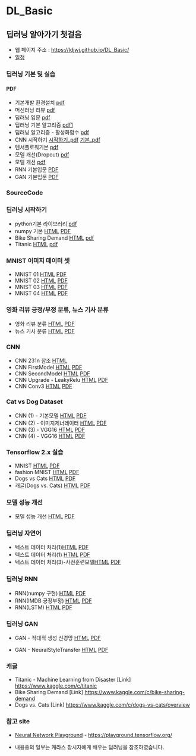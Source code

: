 # DL_Basic
 

##  딥러닝 알아가기 첫걸음
 * 웹 페이지 주소 : https://ldjwj.github.io/DL_Basic/
 * [일정](https://ldjwj.github.io/DL_Basic/plan20201221.png)
 
### 딥러닝 기본 및 실습
#### PDF
 * 기본개발 환경설치 [pdf](https://ldjwj.github.io/DL_Basic/part04_01_dl_start/01_DL_BASIC_ENV_MAKE.pdf)
 * 머신러닝 리뷰 [pdf](https://ldjwj.github.io/DL_Basic/part04_01_dl_start/01A_DLML_Review_v121_2001_pdfver.pdf)
 * 딥러닝 입문 [pdf](https://ldjwj.github.io/DL_Basic/part04_01_dl_start/01B_DLML_딥러닝기초.pdf)
 * 딥러닝 기본 알고리즘  [pdf1](https://ldjwj.github.io/DL_Basic/딥러닝기본_DL01_알고리즘_v11_2108.pdf) 
 * 딥러닝 알고리즘 - 활성화함수  [pdf](https://ldjwj.github.io/DL_Basic/part04_02_dl_mnist/ch01_00_NeuralNet_wColab.pdf)
 * CNN 시작하기  [시작하기_pdf](https://ldjwj.github.io/DL_Basic/딥러닝기본_DL03_CNN01_알고리즘_v02_2108.pdf)
 [기본_pdf](https://ldjwj.github.io/DL_Basic/딥러닝기본_DL03_CNN02_알고리즘_v02_2108.pdf)
 * 텐서플로워기본  [pdf](https://ldjwj.github.io/DL_Basic/딥러닝입문_DL04_tf2.0소개_2002_v02.pdf)
 * 모델 개선(Dropout) [pdf](https://ldjwj.github.io/DL_Basic/part04_07_dl_modelUp/DL03_02_DROPOUT.pdf)
 * 모델 개선 [pdf](https://ldjwj.github.io/DL_Basic/part04_07_dl_modelUp/DL03_CNN_ModelUp_202012_v01.pdf)
 * RNN 기본입문 [PDF](https://ldjwj.github.io/DL_Basic/part04_09_RNN/ch06_RNN_이론_202012_v10.pdf)
 * GAN 기본입문 [PDF](https://ldjwj.github.io/DL_Basic/part04_09_GAN/part04_DL04_기본_GAN_202012_v04_.pdf)
 
### SourceCode 
### 딥러닝 시작하기
 * python기본 라이브러리 [pdf](https://ldjwj.github.io/DL_Basic/part04_01_dl_start/DL01_01_Python_Library_v10.pdf)
 * numpy 기본 [HTML](https://ldjwj.github.io/DL_Basic/part04_01_dl_start/ch01_01_KerasStart_numpy.html)        [PDF](https://ldjwj.github.io/DL_Basic/part04_01_dl_start/ch01_01_KerasStart_numpy.pdf)
 * Bike Sharing Demand [HTML](https://ldjwj.github.io/DL_Basic/part04_01_dl_start/ch01_02_Neural_Net_Bike.html)   [pdf](https://ldjwj.github.io/DL_Basic/part04_01_dl_start/ch01_02_Neural_Net_Bike.pdf)
 * Titanic [HTML](https://ldjwj.github.io/DL_Basic/part04_01_dl_start/ch01_03_Neural_Net_Titanic.html)   [pdf](https://ldjwj.github.io/DL_Basic/part04_01_dl_start/ch01_03_Neural_Net_Titanic.pdf)
 
### MNIST 이미지 데이터 셋
 * MNIST 01 [HTML](https://ldjwj.github.io/DL_Basic/part04_02_dl_mnist/ch01_04_DL_mnist01_firstmodel.html)        [PDF](https://ldjwj.github.io/DL_Basic/part04_02_dl_mnist/ch01_04_DL_mnist01_firstmodel.pdf)
 * MNIST 02 [HTML](https://ldjwj.github.io/DL_Basic/part04_02_dl_mnist/ch01_04_DL_mnist02_up.html)        [PDF](https://ldjwj.github.io/DL_Basic/part04_02_dl_mnist/ch01_04_DL_mnist02_up.pdf)
 * MNIST 03 [HTML](https://ldjwj.github.io/DL_Basic/part04_02_dl_mnist/ch01_05_DL_mnist03_up.html)        [PDF](https://ldjwj.github.io/DL_Basic/part04_02_dl_mnist/ch01_05_DL_mnist03_up.pdf)
 * MNIST 04 [HTML](https://ldjwj.github.io/DL_Basic/part04_02_dl_mnist/ch02_06_DL_mnist04_EarlyStop.html)        [PDF](https://ldjwj.github.io/DL_Basic/part04_02_dl_mnist/ch02_06_DL_mnist04_EarlyStop.pdf)
 
### 영화 리뷰 긍정/부정 분류, 뉴스 기사 분류
 * 영화 리뷰 분류 [HTML](https://ldjwj.github.io/DL_Basic/part04_03_dl_pratice/ch03_01_01_movie_classification.html)        [PDF](https://ldjwj.github.io/DL_Basic/part04_03_dl_pratice/ch03_01_01_movie_classification.pdf)
 * 뉴스 기사 분류 [HTML](https://ldjwj.github.io/DL_Basic/part04_03_dl_pratice/ch03_05_01_news_classification.html)        [PDF](https://ldjwj.github.io/DL_Basic/part04_03_dl_pratice/ch03_05_01_news_classification.pdf)
 
### CNN
 * CNN 231n 참조 [HTML](https://ldjwj.github.io/DL_Basic/part04_04_dl_cnn_02/ch05_04_CNN_D_add_cs231n.html)
 * CNN FirstModel [HTML](https://ldjwj.github.io/DL_Basic/part04_04_dl_cnn_01/ch05_01_Keras_LAB01_CNN_A1.html)   [PDF](https://ldjwj.github.io/DL_Basic/part04_04_dl_cnn_01/ch05_01_Keras_LAB01_CNN_A1.pdf)
 * CNN SecondModel [HTML](https://ldjwj.github.io/DL_Basic/part04_04_dl_cnn_01/ch05_02_keras_LAB02_CNN_A2.html)   [PDF](https://ldjwj.github.io/DL_Basic/part04_04_dl_cnn_01/ch05_02_keras_LAB02_CNN_A2.pdf)
 * CNN Upgrade - LeakyRelu [HTML](https://ldjwj.github.io/DL_Basic/part04_04_dl_cnn_01/ch05_02_keras_LAB03_CNN_add_B1.html)   [PDF](https://ldjwj.github.io/DL_Basic/part04_04_dl_cnn_01/ch05_02_keras_LAB03_CNN_add_B1.pdf)
 * CNN Conv3 [HTML](https://ldjwj.github.io/DL_Basic/part04_04_dl_cnn_01/ch05_02_keras_LAB04_CNN_add_B2.html)   [PDF](https://ldjwj.github.io/DL_Basic/part04_04_dl_cnn_01/ch05_02_keras_LAB04_CNN_add_B2.pdf)

### Cat vs Dog Dataset
 * CNN (1) - 기본모델 [HTML](https://ldjwj.github.io/DL_Basic/part04_05_dl_cnn_catvsdog/ch05_07_CNN_CatvsDogs(1)_wcolab.html) [PDF](https://ldjwj.github.io/DL_Basic/part04_05_dl_cnn_catvsdog/ch05_07_CNN_CatvsDogs(1)_wcolab.pdf)
 * CNN (2) - 이미지제너레이터 [HTML](https://ldjwj.github.io/DL_Basic/part04_05_dl_cnn_catvsdog/ch05_07_CNN_CatvsDogs(2)_wcolab.html) [PDF](https://ldjwj.github.io/DL_Basic/part04_05_dl_cnn_catvsdog/ch05_07_CNN_CatvsDogs(2)_wcolab.pdf)
 * CNN (3) - VGG16 [HTML](https://ldjwj.github.io/DL_Basic/part04_05_dl_cnn_catvsdog/ch05_07_VGG_CatvsDogs(3)_wColab.html) [PDF](https://ldjwj.github.io/DL_Basic/part04_05_dl_cnn_catvsdog/ch05_07_VGG_CatvsDogs(3)_wColab.pdf)
 * CNN (4) - VGG16 [HTML](https://ldjwj.github.io/DL_Basic/part04_05_dl_cnn_catvsdog/ch05_07_VGG_CatvsDogs(4)_wColab.html) [PDF](https://ldjwj.github.io/DL_Basic/part04_05_dl_cnn_catvsdog/ch05_07_VGG_CatvsDogs(4)_wColab.pdf)

### Tensorflow 2.x 실습
 * MNIST  [HTML](https://ldjwj.github.io/DL_Basic/part04_06_dl_tf2x/ch05_09_tf20_start.html) [PDF](https://ldjwj.github.io/DL_Basic/part04_06_dl_tf2x/ch05_09_tf20_start.pdf)
 * fashion MNIST  [HTML](https://ldjwj.github.io/DL_Basic/part04_06_dl_tf2x/ch05_10_tf20_fashionMNIST_v11.html) [PDF](https://ldjwj.github.io/DL_Basic/part04_06_dl_tf2x/ch05_10_tf20_fashionMNIST_v11.pdf)
 * Dogs vs Cats  [HTML](https://ldjwj.github.io/DL_Basic/part04_06_dl_tf2x/ch05_11_tf20_CatsAndDog(1).html) [PDF](https://ldjwj.github.io/DL_Basic/part04_06_dl_tf2x/ch05_11_tf20_CatsAndDog(1).pdf)
 * 캐글(Dogs vs. Cats)  [HTML](https://ldjwj.github.io/DL_Basic/part04_06_dl_tf2x/ch05_11_tf20_CatsandDog(2)_onkaggle.html) [PDF](https://ldjwj.github.io/DL_Basic/part04_06_dl_tf2x/ch05_11_tf20_CatsandDog(2)_onkaggle.pdf)

### 모델 성능 개선
 * 모델 성능 개선 [HTML](https://ldjwj.github.io/DL_Basic/part04_07_dl_modelUp/ch05_10_tf20_fashionMNIST_Up_v11.html) [PDF](https://ldjwj.github.io/DL_Basic/part04_07_dl_modelUp/ch05_10_tf20_fashionMNIST_Up_v11.pdf)

### 딥러닝 자연어
 * 텍스트 데이터 처리(1)[HTML](https://ldjwj.github.io/DL_Basic/part04_08_text/ch06_textA_preprocessing_onehot.html) [PDF](https://ldjwj.github.io/DL_Basic/part04_08_text/ch06_textA_preprocessing_onehot.pdf)
 * 텍스트 데이터 처리(1) [HTML](https://ldjwj.github.io/DL_Basic/part04_08_text/ch06_textB_wordembedding.html) [PDF](https://ldjwj.github.io/DL_Basic/part04_08_text/ch06_textB_wordembedding.pdf)
 * 텍스트 데이터 처리(3)-사전훈련모델[HTML](https://ldjwj.github.io/DL_Basic/part04_08_text/ch06_textC_pretrained.html) [PDF](https://ldjwj.github.io/DL_Basic/part04_08_text/ch06_textC_pretrained.pdf)
 
### 딥러닝 RNN
 * RNN(numpy 구현) [HTML](https://ldjwj.github.io/DL_Basic/part04_09_RNN/ch06_RNN01_simpleRNN.html) [PDF](https://ldjwj.github.io/DL_Basic/part04_09_RNN/ch06_RNN01_simpleRNN.pdf)
 * RNN(IMDB 긍정부정) [HTML](https://ldjwj.github.io/DL_Basic/part04_09_RNN/ch06_RNN02_IMDB.html) [PDF](https://ldjwj.github.io/DL_Basic/part04_09_RNN/ch06_RNN02_IMDB.pdf)
 * RNN(LSTM) [HTML](https://ldjwj.github.io/DL_Basic/part04_09_RNN/ch06_02_RNN_LSTM.html) [PDF](https://ldjwj.github.io/DL_Basic/part04_09_RNN/ch06_02_RNN_LSTM.pdf)
 
### 딥러닝 GAN
 * GAN - 적대적 생성 신경망
[HTML](https://ldjwj.github.io/DL_Basic/part04_09_gan/ch08_03_keras_gan실습.html) [PDF](https://ldjwj.github.io/DL_Basic/part04_09_GAN/ch08_03_keras_gan실습.pdf)

 * GAN - NeuralStyleTransfer
[HTML](https://ldjwj.github.io/DL_Basic/part04_09_gan/ch08_03_keras_GAN_NeuralStyleTransfer.html) [PDF](https://ldjwj.github.io/DL_Basic/part04_09_GAN/ch08_03_keras_GAN_NeuralStyleTransfer.pdf)

 
### 캐글
 * Titanic - Machine Learning from Disaster [Link] https://www.kaggle.com/c/titanic
 * Bike Sharing Demand [Link] https://www.kaggle.com/c/bike-sharing-demand
 * Dogs vs. Cats [Link] https://www.kaggle.com/c/dogs-vs-cats/overview


### 참고 site
 * [Neural Network Playground](https://playground.tensorflow.org/) - https://playground.tensorflow.org/


* 내용중의 일부는 케라스 창시자에게 배우는 딥러닝을 참조하였습니다.
